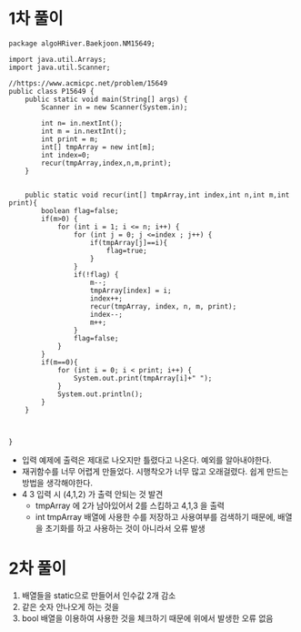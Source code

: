 # 1차 풀이

```agsl
package algoHRiver.Baekjoon.NM15649;

import java.util.Arrays;
import java.util.Scanner;

//https://www.acmicpc.net/problem/15649
public class P15649 {
    public static void main(String[] args) {
        Scanner in = new Scanner(System.in);

        int n= in.nextInt();
        int m = in.nextInt();
        int print = m;
        int[] tmpArray = new int[m];
        int index=0;
        recur(tmpArray,index,n,m,print);
    }


    public static void recur(int[] tmpArray,int index,int n,int m,int print){
        boolean flag=false;
        if(m>0) {
            for (int i = 1; i <= n; i++) {
                for (int j = 0; j <=index ; j++) {
                    if(tmpArray[j]==i){
                        flag=true;
                    }
                }
                if(!flag) {
                    m--;
                    tmpArray[index] = i;
                    index++;
                    recur(tmpArray, index, n, m, print);
                    index--;
                    m++;
                }
                flag=false;
            }
        }
        if(m==0){
            for (int i = 0; i < print; i++) {
                System.out.print(tmpArray[i]+" ");
            }
            System.out.println();
        }
    }



}

```

- 입력 예제에 출력은 제대로 나오지만 틀렸다고 나온다. 예외를 알아내야한다.
- 재귀함수를 너무 어렵게 만들었다. 시행착오가 너무 많고 오래걸렸다. 쉽게 만드는 방법을 생각해야한다.
- 4 3  입력 시 (4,1,2) 가 출력 안되는 것 발견
  - tmpArray 에 2가 남아있어서 2를 스킵하고 4,1,3 을 출력
  - int tmpArray 배열에 사용한 수를 저장하고 사용여부를 검색하기 때문에, 배열을 초기화를 하고 사용하는 것이 아니라서 오류 발생

# 2차 풀이
1. 배열들을 static으로 만들어서 인수값 2개 감소
2. 같은 숫자 안나오게 하는 것을 
3. bool 배열을 이용하여 사용한 것을 체크하기 때문에 위에서 발생한 오류 없음
